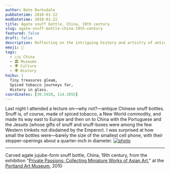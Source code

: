 ```yaml
---
author: Nate Barksdale
pubDatetime: 2010-01-22
modDatetime: 2010-01-22
title: Agate snuff bottle, China, 19th century
slug: agate-snuff-bottle-china-19th-century
featured: false
draft: false
description: Reflecting on the intriguing history and artistry of antique Chinese snuff bottles.
emoji: 🍂
tags:
  - 🇨🇳 China
  - 🏛️ Museums
  - 🌍 Culture
  - 🌍 History
haiku: |
  Tiny treasures gleam,  
  Spiced tobacco journeys far,  
  History in glass.
coordinates: [30.5928, 114.3055]
---
```


Last night I attended a lecture on—why not?—antique Chinese snuff bottles. Snuff is, of course, made of spiced tobacco, a New World commodity, and made its way east to Europe and then on to China with the Portuguese and the Jesuits (whose gifts of snuff and snuff-boxes were among the few Western trinkets not disdained by the Emperor). I was surprised at how small the bottles were—barely the size of the smallest cell phone, with their stopper-openings about a quarter-inch in diameter. [![photo](http://culture-making.com/media/snuffbottle.jpg)](http://portlandartmuseum.org/collections/presentations/Private-Passions-Collecting-Miniature-Works-of-Asian-Art)

---

Carved agate jujube-form snuff bottle, China, 19th century, from the exhibition "[Private Passions: Collecting Miniature Works of Asian Art](http://web.archive.org/web/20100309155650/http://portlandartmuseum.org:80/collections/presentations/Private-Passions-Collecting-Miniature-Works-of-Asian-Art)," at the [Portland Art Museum](http://web.archive.org/web/20250130220954/https://portlandartmuseum.org/), 2010
